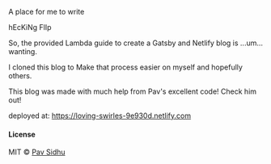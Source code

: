 A place for me to write

hEcKiNg FlIp

So, the provided Lambda guide to create a Gatsby and Netlify blog is ...um... wanting.

I cloned this blog to Make that process easier on myself and hopefully others.

This blog was made with much help from Pav's excellent code! Check him out!

deployed at: https://loving-swirles-9e930d.netlify.com

#### License

MIT © [Pav Sidhu](https://pavsidhu.com)
